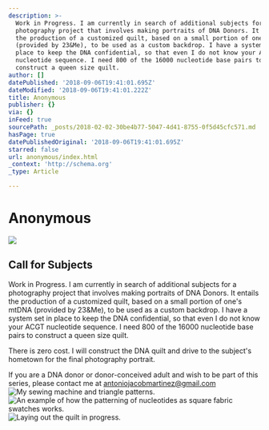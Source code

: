 ```yaml
---
description: >-
  Work in Progress. I am currently in search of additional subjects for a
  photography project that involves making portraits of DNA Donors. It entails
  the production of a customized quilt, based on a small portion of one’s mtDNA
  (provided by 23&Me), to be used as a custom backdrop. I have a system set in
  place to keep the DNA confidential, so that even I do not know your ACGT
  nucleotide sequence. I need 800 of the 16000 nucleotide base pairs to
  construct a queen size quilt.
author: []
datePublished: '2018-09-06T19:41:01.695Z'
dateModified: '2018-09-06T19:41:01.222Z'
title: Anonymous
publisher: {}
via: {}
inFeed: true
sourcePath: _posts/2018-02-02-30be4b77-5047-4d41-8755-0f5d45cfc571.md
hasPage: true
datePublishedOriginal: '2018-09-06T19:41:01.695Z'
starred: false
url: anonymous/index.html
_context: 'http://schema.org'
_type: Article

---
```

# Anonymous
![](https://the-grid-user-content.s3-us-west-2.amazonaws.com/b4e82ab0-2640-4490-a6b1-8982d8a6d1aa.jpg)

## Call for Subjects

Work in Progress. I am currently in search of additional subjects for a photography project that involves making portraits of DNA Donors. It entails the production of a customized quilt, based on a small portion of one's mtDNA (provided by 23&Me), to be used as a custom backdrop. I have a system set in place to keep the DNA confidential, so that even I do not know your ACGT nucleotide sequence. I need 800 of the 16000 nucleotide base pairs to construct a queen size quilt.

There is zero cost. I will construct the DNA quilt and drive to the subject's hometown for the final photography portrait.

If you are a DNA donor or donor-conceived adult and wish to be part of this series, please contact me at antoniojacobmartinez@gmail.com
![My sewing machine and triangle patterns.](https://the-grid-user-content.s3-us-west-2.amazonaws.com/ab8afae8-6168-456b-afe2-4434818f76be.jpg)
![An example of how the patterning of nucleotides as square fabric swatches works.   ](https://the-grid-user-content.s3-us-west-2.amazonaws.com/16c67f3c-890a-47df-b3d2-a4168ca86e59.jpg)
![Laying out the quilt in progress.](https://the-grid-user-content.s3-us-west-2.amazonaws.com/7544e0a2-49ae-4acb-b5cb-39cf2b99d09b.jpg)